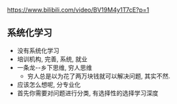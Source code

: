 https://www.bilibili.com/video/BV19M4y1T7cE?p=1

## 系统化学习
- 没有系统化学习
- 培训机构, 完善, 系统, 就业
- 一条龙--乡下思维, 穷人思维
    - 穷人总是以为花了两万块钱就可以解决问题, 其实不然.
- 应该怎么想呢, 分专业化
- 首先你需要对问题进行分类, 有选择性的选择学习深度